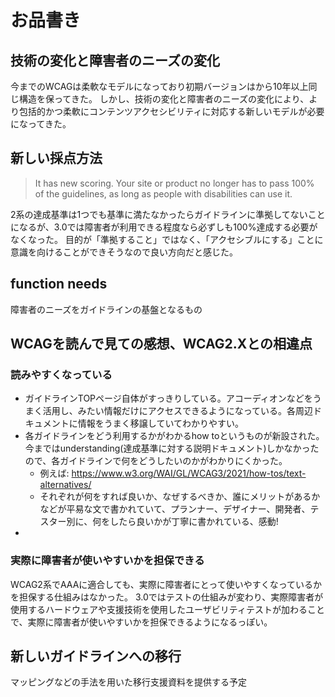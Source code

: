 # お品書き

## 技術の変化と障害者のニーズの変化

今までのWCAGは柔軟なモデルになっており初期バージョンはから10年以上同じ構造を保ってきた。 しかし、技術の変化と障害者のニーズの変化により、より包括的かつ柔軟にコンテンツアクセシビリティに対応する新しいモデルが必要になってきた。

## 新しい採点方法

> It has new scoring. Your site or product no longer has to pass 100% of the guidelines, as long as people with disabilities can use it.

2系の達成基準は1つでも基準に満たなかったらガイドラインに準拠してないことになるが、3.0では障害者が利用できる程度なら必ずしも100%達成する必要がなくなった。
目的が「準拠すること」ではなく、「アクセシブルにする」ことに意識を向けることができそうなので良い方向だと感じた。

## function needs

障害者のニーズをガイドラインの基盤となるもの

## WCAGを読んで見ての感想、WCAG2.Xとの相違点

### 読みやすくなっている

- ガイドラインTOPページ自体がすっきりしている。アコーディオンなどをうまく活用し、みたい情報だけにアクセスできるようになっている。各周辺ドキュメントに情報をうまく移譲していてわかりやすい。
- 各ガイドラインをどう利用するかがわかるhow toというものが新設された。今まではunderstanding(達成基準に対する説明ドキュメント)しかなかったので、各ガイドラインで何をどうしたいのかがわかりにくかった。
  - 例えば: https://www.w3.org/WAI/GL/WCAG3/2021/how-tos/text-alternatives/
  - それぞれが何をすれば良いか、なぜするべきか、誰にメリットがあるかなどが平易な文で書かれていて、プランナー、デザイナー、開発者、テスター別に、何をしたら良いかが丁寧に書かれている、感動!
-

### 実際に障害者が使いやすいかを担保できる

WCAG2系でAAAに適合しても、実際に障害者にとって使いやすくなっているかを担保する仕組みはなかった。
3.0ではテストの仕組みが変わり、実際障害者が使用するハードウェアや支援技術を使用したユーザビリティテストが加わることで、実際に障害者が使いやすいかを担保できるようになるっぽい。

## 新しいガイドラインへの移行

マッピングなどの手法を用いた移行支援資料を提供する予定


